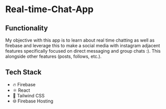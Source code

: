 # Real-time-Chat-App

## Functionality

My objective with this app is to learn about real time chatting as well as firebase and leverage this to make a social media with instagram adjacent features specifically focused on direct messaging and group chats :). This alongside other features (posts, follows, etc.).

## Tech Stack

- 🔥 Firebase
- ⚛️ React
- 🎨 Tailwind CSS
- 🌐 Firebase Hosting